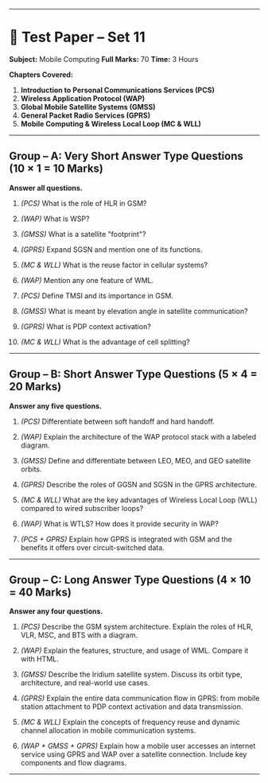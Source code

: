
---

# 📘 Test Paper – Set 11

**Subject:** Mobile Computing
**Full Marks:** 70
**Time:** 3 Hours

**Chapters Covered:**

1. **Introduction to Personal Communications Services (PCS)**
2. **Wireless Application Protocol (WAP)**
3. **Global Mobile Satellite Systems (GMSS)**
4. **General Packet Radio Services (GPRS)**
5. **Mobile Computing & Wireless Local Loop (MC & WLL)**

---

## **Group – A: Very Short Answer Type Questions (10 × 1 = 10 Marks)**

**Answer all questions.**

1. *(PCS)*
   What is the role of HLR in GSM?

2. *(WAP)*
   What is WSP?

3. *(GMSS)*
   What is a satellite "footprint"?

4. *(GPRS)*
   Expand SGSN and mention one of its functions.

5. *(MC & WLL)*
   What is the reuse factor in cellular systems?

6. *(WAP)*
   Mention any one feature of WML.

7. *(PCS)*
   Define TMSI and its importance in GSM.

8. *(GMSS)*
   What is meant by elevation angle in satellite communication?

9. *(GPRS)*
   What is PDP context activation?

10. *(MC & WLL)*
    What is the advantage of cell splitting?

---

## **Group – B: Short Answer Type Questions (5 × 4 = 20 Marks)**

**Answer any five questions.**

1. *(PCS)*
   Differentiate between soft handoff and hard handoff.

2. *(WAP)*
   Explain the architecture of the WAP protocol stack with a labeled diagram.

3. *(GMSS)*
   Define and differentiate between LEO, MEO, and GEO satellite orbits.

4. *(GPRS)*
   Describe the roles of GGSN and SGSN in the GPRS architecture.

5. *(MC & WLL)*
   What are the key advantages of Wireless Local Loop (WLL) compared to wired subscriber loops?

6. *(WAP)*
   What is WTLS? How does it provide security in WAP?

7. *(PCS + GPRS)*
   Explain how GPRS is integrated with GSM and the benefits it offers over circuit-switched data.

---

## **Group – C: Long Answer Type Questions (4 × 10 = 40 Marks)**

**Answer any four questions.**

1. *(PCS)*
   Describe the GSM system architecture. Explain the roles of HLR, VLR, MSC, and BTS with a diagram.

2. *(WAP)*
   Explain the features, structure, and usage of WML. Compare it with HTML.

3. *(GMSS)*
   Describe the Iridium satellite system. Discuss its orbit type, architecture, and real-world use cases.

4. *(GPRS)*
   Explain the entire data communication flow in GPRS: from mobile station attachment to PDP context activation and data transmission.

5. *(MC & WLL)*
   Explain the concepts of frequency reuse and dynamic channel allocation in mobile communication systems.

6. *(WAP + GMSS + GPRS)*
   Explain how a mobile user accesses an internet service using GPRS and WAP over a satellite connection. Include key components and flow diagrams.

---

